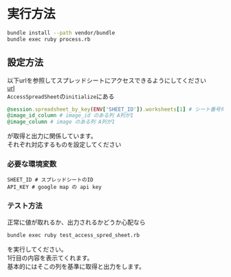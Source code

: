 # 実行方法

```bash
bundle install --path vendor/bundle
bundle exec ruby process.rb
```

## 設定方法

以下urlを参照してスプレッドシートにアクセスできるようにしてください  
[url](https://github.com/gimite/google-drive-ruby/blob/master/doc/authorization.md)  
`AccessSpreadSheet`の`initialize`にある

```ruby
@session.spreadsheet_by_key(ENV['SHEET_ID']).worksheets[1] # シート番号何枚目か(0が一枚目)
@image_id_column # image_id のある列 A列が1
@image_column # image のある列 A列が1
```

が取得と出力に関係しています。  
それぞれ対応するものを設定してください

### 必要な環境変数

```env
SHEET_ID # スプレッドシートのID
API_KEY # google map の api key
```

### テスト方法

正常に値が取れるか、出力されるかどうか心配なら

```bash
bundle exec ruby test_access_spred_sheet.rb
```

を実行してください。  
1行目の内容を表示てくれます。  
基本的にはそこの列を基準に取得と出力をします。
